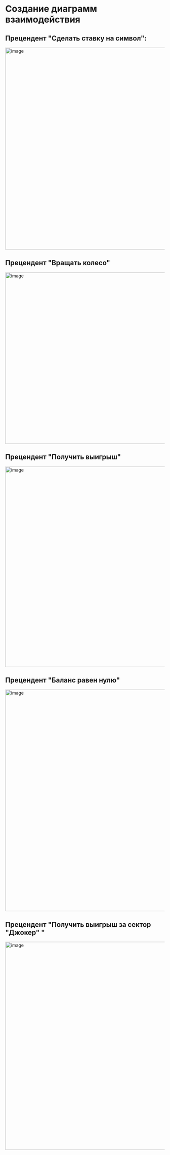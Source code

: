 # Создание диаграмм взаимодействия

## Прецендент "Сделать ставку на символ":
<img width="639" alt="image" src="https://github.com/vasilinich11/rtippo_university/assets/88510499/cb4a6ea3-965a-4ba6-9ebb-3c780e50bb52">


## Прецендент "Вращать колесо"

<img width="542" alt="image" src="https://github.com/vasilinich11/rtippo_university/assets/88510499/7433e364-9761-49ac-892b-ffd36c9f6779">


## Прецендент "Получить выигрыш"

<img width="634" alt="image" src="https://github.com/vasilinich11/rtippo_university/assets/88510499/10b80bee-37d9-4732-92b3-727bf8a6e84e">


## Прецендент "Баланс равен нулю"

<img width="701" alt="image" src="https://github.com/vasilinich11/rtippo_university/assets/88510499/d50c3a52-0399-4b9f-8b1d-ea1ae92fdd0c">


## Прецендент "Получить выигрыш за сектор "Джокер" "

<img width="658" alt="image" src="https://github.com/vasilinich11/rtippo_university/assets/88510499/6d178be9-5c90-4c0c-b972-4612ab8fb4b5">


